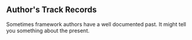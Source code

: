 ## Author's Track Records

Sometimes framework authors have a well documented past.
It might tell you something about the present.
